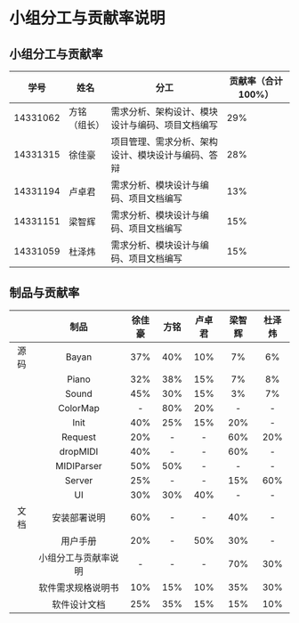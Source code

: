# 小组分工与贡献率说明

## 小组分工与贡献率

| 学号       | 姓名      | 分工                        | 贡献率（合计100%） |
| -------- | ------- | ------------------------- | ----------- |
| 14331062 | 方铭（组长）| 需求分析、架构设计、模块设计与编码、项目文档编写 | 29% |
| 14331315 | 徐佳豪 | 项目管理、需求分析、架构设计、模块设计与编码、答辩 | 28% |
| 14331194 | 卢卓君 | 需求分析、模块设计与编码、项目文档编写  | 13% |
| 14331151 | 梁智辉 | 需求分析、模块设计与编码、项目文档编写  | 15% |
| 14331059 | 杜泽炜 | 需求分析、模块设计与编码、项目文档编写  | 15% |

## 制品与贡献率

|      |     制品     | 徐佳豪  |  方铭  | 卢卓君  | 梁智辉  | 杜泽炜  |
| :--: | :--------: | :--: | :--: | :--: | :--: | :--: |
|  源码  |   Bayan    | 37%  | 40%  | 10%  |  7%  |  6%  |
|      |   Piano    | 32%  | 38%  | 15%  |  7%  |  8%  |
|      |   Sound    | 45%  | 30%  | 15%  |  3%  |  7%  |
|      |  ColorMap  | -  | 80%  | 20%  |  -   |  -   |
|      |    Init    | 40%  | 25%  | 15%  | 20%  |  -   |
|      |  Request   | 20%  |  -   |  -   | 60%  | 20%  |
|      |  dropMIDI   | 40%  |  -   |  -   | 60%  | -  |
|      | MIDIParser | 50%  | 50%  |  -   |  -   |  -   |
|      |   Server   | 25%  |  -   |  -   | 15%  | 60%  |
|      |     UI     | 30%  | 30%  | 40%  |  -   |  -   |
|  文档  |   安装部署说明   | 60%  |  -   |  -   | 40%  |  -   |
|      |    用户手册    |  20%   |  -   | 50%  | 30%  |  -   |
|      | 小组分工与贡献率说明 |  -   |  -   |  -   | 70%  | 30%  |
|      | 软件需求规格说明书  | 10%  | 15%  | 10%  | 35%  | 30%  |
|      |   软件设计文档   | 25%  | 35%  | 15%  | 15%  | 10%  |
